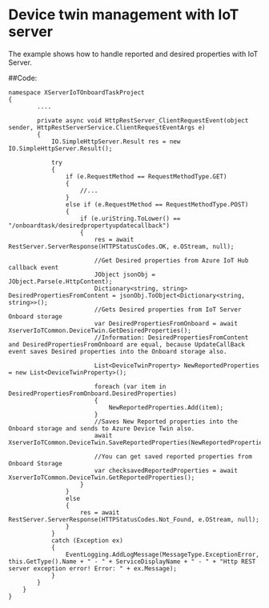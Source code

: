 # Device twin management with IoT server

The example shows how to handle reported and desired properties with IoT Server.

##Code:

    namespace XServerIoTOnboardTaskProject
    {
            ....

            private async void HttpRestServer_ClientRequestEvent(object sender, HttpRestServerService.ClientRequestEventArgs e)
            {
                IO.SimpleHttpServer.Result res = new IO.SimpleHttpServer.Result();

                try
                {
                    if (e.RequestMethod == RequestMethodType.GET)
                    {
                        //...
                    }
                    else if (e.RequestMethod == RequestMethodType.POST)
                    {
                        if (e.uriString.ToLower() == "/onboardtask/desiredpropertyupdatecallback")
                        {
                            res = await RestServer.ServerResponse(HTTPStatusCodes.OK, e.OStream, null);

                            //Get Desired properties from Azure IoT Hub callback event
                            JObject jsonObj = JObject.Parse(e.HttpContent); 
                            Dictionary<string, string> DesiredPropertiesFromContent = jsonObj.ToObject<Dictionary<string, string>>();
                            //Gets Desired properties from IoT Server Onboard storage
                            var DesiredPropertiesFromOnboard = await XserverIoTCommon.DeviceTwin.GetDesiredProperties();
                            //Information: DesiredPropertiesFromContent and DesiredPropertiesFromOnboard are equal, because UpdateCallBack event saves Desired properties into the Onboard storage also.

                            List<DeviceTwinProperty> NewReportedProperties = new List<DeviceTwinProperty>();

                            foreach (var item in DesiredPropertiesFromOnboard.DesiredProperties)
                            {
                                NewReportedProperties.Add(item);
                            }
                            //Saves New Reported properties into the Onboard storage and sends to Azure Device Twin also.
                            await XserverIoTCommon.DeviceTwin.SaveReportedProperties(NewReportedProperties);

                            //You can get saved reported properties from Onboard Storage
                            var checksavedReportedProperties = await XserverIoTCommon.DeviceTwin.GetReportedProperties();
                        }
                    }
                    else
                    {
                        res = await RestServer.ServerResponse(HTTPStatusCodes.Not_Found, e.OStream, null);
                    }
                }
                catch (Exception ex)
                {
                    EventLogging.AddLogMessage(MessageType.ExceptionError, this.GetType().Name + " - " + ServiceDisplayName + " - " + "Http REST server exception error! Error: " + ex.Message);
                }
            }
        }
    }
  
